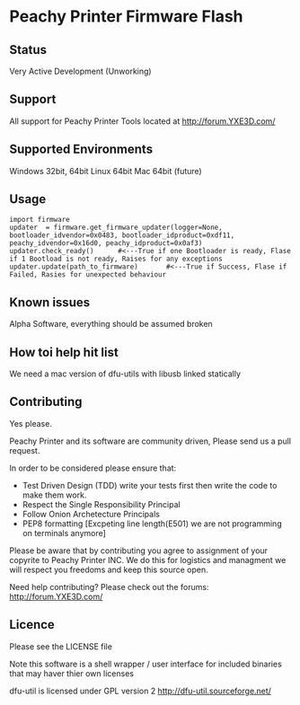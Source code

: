 Peachy Printer Firmware Flash
==================

Status
-------------------------

Very Active Development (Unworking)

Support
--------------------------

All support for Peachy Printer Tools located at http://forum.YXE3D.com/


Supported Environments
---------------------------
Windows 32bit, 64bit
Linux 64bit
Mac 64bit (future)


Usage
--------------------------

```
import firmware
updater  = firmware.get_firmware_updater(logger=None, bootloader_idvendor=0x0483, bootloader_idproduct=0xdf11, peachy_idvendor=0x16d0, peachy_idproduct=0x0af3)
updater.check_ready()      #<---True if one Bootloader is ready, Flase if 1 Bootload is not ready, Raises for any exceptions
updater.update(path_to_firmware)       #<---True if Success, Flase if Failed, Rasies for unexpected behaviour
```


Known issues
--------------------------
Alpha Software, everything should be assumed broken


How toi help hit list
--------------------------
We need a mac version of dfu-utils with libusb linked statically


Contributing 
--------------------------

Yes please. 

Peachy Printer and its software are community driven, Please send us a pull request.

In order to be considered please ensure that:
+ Test Driven Design (TDD) write your tests first then write the code to make them work.
+ Respect the Single Responsibility Principal
+ Follow Onion Archetecture Principals
+ PEP8 formatting [Excpeting line length(E501) we are not programming on terminals anymore]

Please be aware that by contributing you agree to assignment of your copyrite to Peachy Printer INC. We do this for logistics and managment we will respect you freedoms and keep this source open.

Need help contributing? Please check out the forums: http://forum.YXE3D.com/


Licence
---------------------------

Please see the LICENSE file

Note this software is a shell wrapper / user interface for included binaries that may haver thier own licenses

dfu-util is licensed under GPL version 2
http://dfu-util.sourceforge.net/
